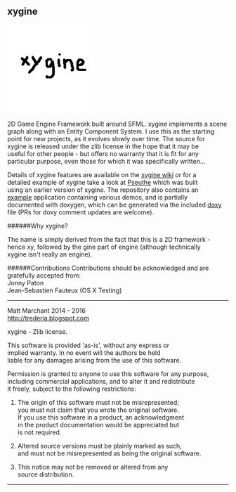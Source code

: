 xygine
------

![Logo by Baard](xygine/xygine.png?raw=true)

2D Game Engine Framework built around SFML. xygine implements a scene  
graph along with an Entity Component System. I use this as the starting  
point for new projects, as it evolves slowly over time. The source for  
xygine is released under the zlib license in the hope that it may be  
useful for other people - but offers no warranty that it is fit for any  
particular purpose, even those for which it was specifically written...  


Details of xygine features are available on the [xygine wiki](https://github.com/fallahn/xygine/wiki) or for a  
detailed example of xygine take a look at [Pseuthe](https://github.com/fallahn/pseuthe) which was built  
using an earlier version of xygine. The repository also contains an  
[example](https://github.com/fallahn/xygine/tree/master/Example) application containing various demos, and is partially  
documented with doxygen, which can be generated via the included [doxy](https://github.com/fallahn/xygine/tree/master/xygine/documentation)  
file (PRs for doxy comment updates are welcome).


######Why xygine?

The name is simply derived from the fact that this is a 2D framework -   
hence xy, followed by the gine part of engine (although technically  
xygine isn't really an engine).


######Contributions
Contributions should be acknowledged and are gratefully accepted from:  
Jonny Paton  
Jean-Sebastien Fauteux (OS X Testing) 

-----------------------------------------------------------------------

Matt Marchant 2014 - 2016  
http://trederia.blogspot.com  

xygine - Zlib license.  

This software is provided 'as-is', without any express or  
implied warranty. In no event will the authors be held  
liable for any damages arising from the use of this software.  

Permission is granted to anyone to use this software for any purpose,  
including commercial applications, and to alter it and redistribute  
it freely, subject to the following restrictions:  

1. The origin of this software must not be misrepresented;  
you must not claim that you wrote the original software.  
If you use this software in a product, an acknowledgment  
in the product documentation would be appreciated but  
is not required.  

2. Altered source versions must be plainly marked as such,  
and must not be misrepresented as being the original software.  

3. This notice may not be removed or altered from any  
source distribution.  

-----------------------------------------------------------------------
